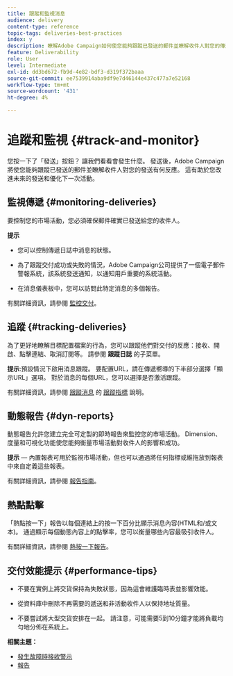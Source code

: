 ```yaml
---
title: 跟蹤和監視消息
audience: delivery
content-type: reference
topic-tags: deliveries-best-practices
index: y
description: 瞭解Adobe Campaign如何使您能夠跟蹤已發送的郵件並瞭解收件人對您的傳遞有何反應
feature: Deliverability
role: User
level: Intermediate
exl-id: dd3bd672-fb9d-4e82-bdf3-d319f372baaa
source-git-commit: ee7539914aba9df9e7d46144e437c477a7e52168
workflow-type: tm+mt
source-wordcount: '431'
ht-degree: 4%

---
```


# 追蹤和監視 {#track-and-monitor}

您按一下了「發送」按鈕？ 讓我們看看會發生什麼。 發送後，Adobe Campaign將使您能夠跟蹤已發送的郵件並瞭解收件人對您的發送有何反應。 這有助於您改進未來的發送和優化下一次活動。

## 監視傳遞 {#monitoring-deliveries}

要控制您的市場活動，您必須確保郵件確實已發送給您的收件人。

**提示**

* 您可以控制傳遞日誌中消息的狀態。

* 為了跟蹤交付成功或失敗的情況，Adobe Campaign公司提供了一個電子郵件警報系統，該系統發送通知，以通知用戶重要的系統活動。

* 在消息儀表板中，您可以訪問此特定消息的多個報告。

有關詳細資訊，請參閱 [監控交付](../../sending/using/monitoring-a-delivery.md)。

## 追蹤 {#tracking-deliveries}

為了更好地瞭解目標配置檔案的行為，您可以跟蹤他們對交付的反應：接收、開啟、點擊連結、取消訂閱等。 請參閱 **跟蹤日誌** 的子菜單。

**提示**:預設情況下啟用消息跟蹤。 要配置URL，請在傳遞嚮導的下半部分選擇「顯示URL」選項。 對於消息的每個URL，您可以選擇是否激活跟蹤。

有關詳細資訊，請參閱 [跟蹤消息](../../sending/using/tracking-messages.md) 的 [跟蹤指標](../../reporting/using/tracking-indicators.md) 說明。

## 動態報告 {#dyn-reports}

動態報告允許您建立完全可定製的即時報告來監控您的市場活動。 Dimension、度量和可視化功能使您能夠衡量市場活動對收件人的影響和成功。

**提示**  — 內置報表可用於監視市場活動，但也可以通過將任何指標或維拖放到報表中來自定義這些報表。

有關詳細資訊，請參閱 [報告指南](../../reporting/using/about-dynamic-reports.md)。

## 熱點點擊

「熱點按一下」報告以每個連結上的按一下百分比顯示消息內容(HTML和/或文本)。 通過顯示每個動態內容上的點擊率，您可以衡量哪些內容最吸引收件人。

有關詳細資訊，請參閱 [熱按一下報告](../../reporting/using/hot-clicks.md)。

## 交付效能提示 {#performance-tips}

* 不要在實例上將交貨保持為失敗狀態，因為這會維護臨時表並影響效能。

* 從資料庫中刪除不再需要的遞送和非活動收件人以保持地址質量。

* 不要嘗試將大型交貨安排在一起。 請注意，可能需要5到10分鐘才能將負載均勻地分佈在系統上。

**相關主題：**

* [發生故障時接收警示](../../sending/using/receiving-alerts-when-failures-happen.md)
* [報告](../../reporting/using/about-dynamic-reports.md)
